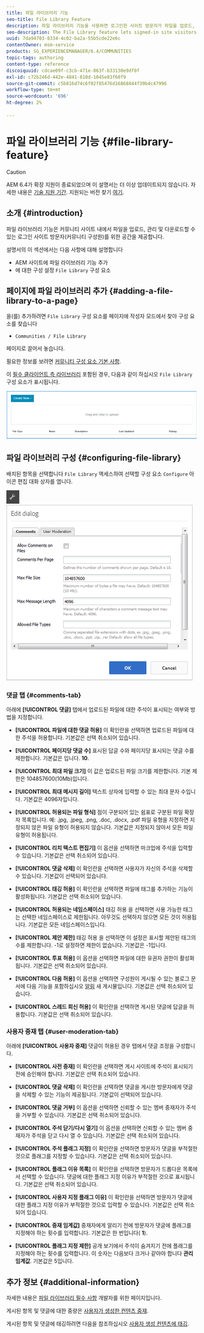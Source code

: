 ```yaml
---
title: 파일 라이브러리 기능
seo-title: File Library Feature
description: 파일 라이브러리 기능을 사용하면 로그인한 사이트 방문자가 파일을 업로드, 관리 및 다운로드할 수 있습니다
seo-description: The File Library feature lets signed-in site visitors upload, manage, and download files
uuid: 7da94703-8334-4c02-ba2a-55b5cde22e6c
contentOwner: msm-service
products: SG_EXPERIENCEMANAGER/6.4/COMMUNITIES
topic-tags: authoring
content-type: reference
discoiquuid: cdcae09f-c3cb-471e-863f-b33130e9df0f
exl-id: c72b246d-442e-4841-810d-1045e83f60f9
source-git-commit: c5b816d74c6f02f85476d16868844f39b4c47996
workflow-type: tm+mt
source-wordcount: '696'
ht-degree: 2%

---
```


# 파일 라이브러리 기능 {#file-library-feature}

>[!CAUTION]
>
>AEM 6.4가 확장 지원이 종료되었으며 이 설명서는 더 이상 업데이트되지 않습니다. 자세한 내용은 [기술 지원 기간](https://helpx.adobe.com/kr/support/programs/eol-matrix.html). 지원되는 버전 찾기 [여기](https://experienceleague.adobe.com/docs/).

## 소개 {#introduction}

파일 라이브러리 기능은 커뮤니티 사이트 내에서 파일을 업로드, 관리 및 다운로드할 수 있는 로그인 사이트 방문자(커뮤니티 구성원)를 위한 공간을 제공합니다.

설명서의 이 섹션에서는 다음 사항에 대해 설명합니다

* AEM 사이트에 파일 라이브러리 기능 추가
* 에 대한 구성 설정 `File Library` 구성 요소

## 페이지에 파일 라이브러리 추가 {#adding-a-file-library-to-a-page}

을(를) 추가하려면 `File Library` 구성 요소를 페이지에 작성자 모드에서 찾아 구성 요소를 찾습니다

* `Communities / File Library`

페이지로 끌어서 놓습니다.

필요한 정보를 보려면 [커뮤니티 구성 요소 기본 사항](basics.md).

이 [필수 클라이언트 측 라이브러리](essentials-file-library.md#essentials-for-client-side) 포함된 경우, 다음과 같이 하십시오 `File Library` 구성 요소가 표시됩니다.

![chlimage_1-430](assets/chlimage_1-430.png)

## 파일 라이브러리 구성 {#configuring-file-library}

배치된 항목을 선택합니다 `File Library` 액세스하여 선택할 구성 요소 `Configure` 아이콘 편집 대화 상자를 엽니다.

![chlimage_1-431](assets/chlimage_1-431.png) ![chlimage_1-432](assets/chlimage_1-432.png)

### 댓글 탭 {#comments-tab}

아래에 **[!UICONTROL 댓글]** 탭에서 업로드된 파일에 대한 주석이 표시되는 여부와 방법을 지정합니다.

* **[!UICONTROL 파일에 대한 댓글 허용]**
이 확인란을 선택하면 업로드된 파일에 대한 주석을 허용합니다. 기본값은 선택 취소되어 있습니다.

* **[!UICONTROL 페이지당 댓글 수]**
표시된 답글 수와 페이지당 표시되는 댓글 수를 제한합니다. 기본값은 입니다. 
**10**.

* **[!UICONTROL 최대 파일 크기]**
이 값은 업로드된 파일 크기를 제한합니다. 기본 제한은 104857600(10Mb)입니다.

* **[!UICONTROL 최대 메시지 길이]**
텍스트 상자에 입력할 수 있는 최대 문자 수입니다. 기본값은 4096자입니다.

* **[!UICONTROL 허용되는 파일 형식]**
점이 구분되어 있는 쉼표로 구분된 파일 확장자 목록입니다. 예: .jpg, .jpeg, .png, .doc, .docx, .pdf 파일 유형을 지정하면 지정되지 않은 파일 유형이 허용되지 않습니다. 기본값은 지정되지 않아서 모든 파일 유형이 허용됩니다.

* **[!UICONTROL 리치 텍스트 편집기]**
이 옵션을 선택하면 마크업에 주석을 입력할 수 있습니다. 기본값은 선택 취소되어 있습니다.

* **[!UICONTROL 댓글 삭제]**
이 확인란을 선택하면 사용자가 자신의 주석을 삭제할 수 있습니다. 기본값이 선택되어 있습니다.

* **[!UICONTROL 태깅 허용]**
이 확인란을 선택하면 파일에 태그를 추가하는 기능이 활성화됩니다. 기본값은 선택 취소되어 있습니다.

* **[!UICONTROL 허용되는 네임스페이스]**
태깅 허용 을 선택하면 사용 가능한 태그는 선택한 네임스페이스로 제한됩니다. 아무것도 선택하지 않으면 모든 것이 허용됩니다. 기본값은 모든 네임스페이스입니다.

* **[!UICONTROL 제안 제한]**
태깅 허용 을 선택하면 이 설정은 표시할 제안된 태그의 수를 제한합니다. -1로 설정하면 제한이 없습니다. 기본값은 -1입니다.

* **[!UICONTROL 투표 허용]**
이 옵션을 선택하면 파일에 대한 유권자 권한이 활성화됩니다. 기본값은 선택 취소되어 있습니다.

* **[!UICONTROL 다음 허용]**
이 옵션을 선택하면 구성원이 게시될 수 있는 블로그 문서에 다음 기능을 포함하십시오 [알림](notifications.md) 새 게시물입니다. 기본값은 선택 취소되어 있습니다.

* **[!UICONTROL 스레드 회신 허용]**
이 확인란을 선택하면 게시된 댓글에 답글을 허용합니다. 기본값은 선택 취소되어 있습니다.

### 사용자 중재 탭 {#user-moderation-tab}

아래에 **[!UICONTROL 사용자 중재]** 댓글이 허용된 경우 탭에서 댓글 조정을 구성합니다.

* **[!UICONTROL 사전 중재]**
이 확인란을 선택하면 게시 사이트에 주석이 표시되기 전에 승인해야 합니다. 기본값은 선택 취소되어 있습니다.

* **[!UICONTROL 댓글 삭제]**
이 확인란을 선택하면 댓글을 게시한 방문자에게 댓글을 삭제할 수 있는 기능이 제공됩니다. 기본값이 선택되어 있습니다.

* **[!UICONTROL 댓글 거부]**
이 옵션을 선택하면 신뢰할 수 있는 멤버 중재자가 주석을 거부할 수 있습니다. 기본값은 선택 취소되어 있습니다.

* **[!UICONTROL 주석 닫기/다시 열기]**
이 옵션을 선택하면 신뢰할 수 있는 멤버 중재자가 주석을 닫고 다시 열 수 있습니다. 기본값은 선택 취소되어 있습니다.

* **[!UICONTROL 주석 플래그 지정]**
이 확인란을 선택하면 방문자가 댓글을 부적절한 것으로 플래그를 지정할 수 있습니다. 기본값은 선택 취소되어 있습니다.

* **[!UICONTROL 플래그 이유 목록]**
이 확인란을 선택하면 방문자가 드롭다운 목록에서 선택할 수 있습니다. 댓글에 대한 플래그 지정 이유가 부적절한 것으로 표시됩니다. 기본값은 선택 취소되어 있습니다.

* **[!UICONTROL 사용자 지정 플래그 이유]**
이 확인란을 선택하면 방문자가 댓글에 대한 플래그 지정 이유가 부적절한 것으로 입력할 수 있습니다. 기본값은 선택 취소되어 있습니다.

* **[!UICONTROL 중재 임계값]**
중재자에게 알리기 전에 방문자가 댓글에 플래그를 지정해야 하는 횟수를 입력합니다. 기본값은 한 번입니다(
**1**).

* **[!UICONTROL 플래그 지정 제한]**
공개 보기에서 주석이 숨겨지기 전에 플래그를 지정해야 하는 횟수를 입력합니다. 이 숫자는 다음보다 크거나 같아야 합니다 
**관리 임계값**. 기본값은 5입니다.

## 추가 정보 {#additional-information}

자세한 내용은 [파일 라이브러리 필수 사항](essentials-file-library.md) 개발자를 위한 페이지입니다.

게시된 항목 및 댓글에 대한 중량은 [사용자가 생성한 컨텐츠 중재](moderate-ugc.md).

게시된 항목 및 댓글에 태깅하려면 다음을 참조하십시오 [사용자 생성 컨텐츠에 태깅](tag-ugc.md).
